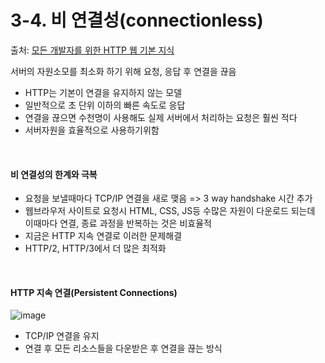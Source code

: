 # 3-4. 비 연결성(connectionless) 
 
 출처: [모든 개발자를 위한 HTTP 웹 기본 지식](https://www.inflearn.com/course/http-%EC%9B%B9-%EB%84%A4%ED%8A%B8%EC%9B%8C%ED%81%AC/dashboard)
 
 서버의 자원소모를 최소화 하기 위해 요청, 응답 후 연결을 끊음
 
* HTTP는 기본이 연결을 유지하지 않는 모델
* 일반적으로 초 단위 이하의 빠른 속도로 응답
* 연결을 끊으면 수천명이 사용해도 실제 서버에서 처리하는 요청은 훨씬 적다
* 서버자원을 효율적으로 사용하기위함
<br>

 #### 비 연결성의 한계와 극복
 
  * 요청을 보낼때마다 TCP/IP 연결을 새로 맺음 => 3 way handshake 시간 추가
  * 웹브라우저 사이트로 요청시 HTML, CSS, JS등 수많은 자원이 다운로드 되는데 이때마다 연결, 종료 과정을 반복하는 것은 비효율적
  * 지금은 HTTP 지속 연결로 이러한 문제해결
  * HTTP/2, HTTP/3에서 더 많은 최적화
  <br>

 #### HTTP 지속 연결(Persistent Connections)
 
  ![image](https://user-images.githubusercontent.com/83762364/180643279-49c86a17-0006-4894-9c6d-3d2e86ecf3c2.png)

 * TCP/IP 연결을 유지
 * 연결 후 모든 리소스들을 다운받은 후 연결을 끊는 방식
 
  
